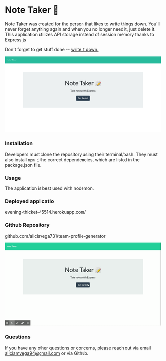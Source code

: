 # Note Taker 📝

Note Taker was created for the person that likes to write things down. You'll never forget anything again and when you no longer need it, just delete it. This application utilizes API storage instead of session memory thanks to Express.js

Don't forget to get stuff done -- [write it down.](https://evening-thicket-45514.herokuapp.com/)

![Application](./media/Note-taker.png)

### Installation

Developers must clone the repository using their terminal/bash. They must also install `npm i` the correct dependencies, which are listed in the package.json file.

### Usage

The application is best used with nodemon.

### Deployed applicatio

evening-thicket-45514.herokuapp.com/

### Github Repository

github.com/aliciavega731/team-profile-generator

![Application](./media/Note-Taker.gif)

### Questions

If you have any other questions or concerns, please reach out via email aliciamvega94@gmail.com or via Github.
